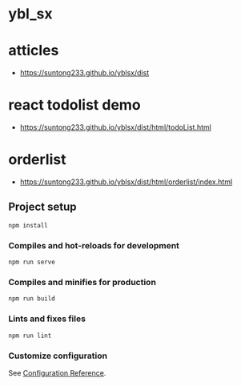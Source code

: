 # ybl_sx

# atticles

* https://suntong233.github.io/yblsx/dist

# react todolist demo
* https://suntong233.github.io/yblsx/dist/html/todoList.html

# orderlist
* https://suntong233.github.io/yblsx/dist/html/orderlist/index.html

## Project setup
```
npm install
```

### Compiles and hot-reloads for development
```
npm run serve
```

### Compiles and minifies for production
```
npm run build
```

### Lints and fixes files
```
npm run lint
```

### Customize configuration
See [Configuration Reference](https://cli.vuejs.org/config/).
